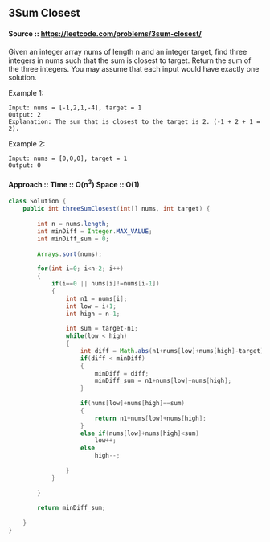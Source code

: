 ## 3Sum Closest

#### Source :: https://leetcode.com/problems/3sum-closest/

Given an integer array nums of length n and an integer target, find three integers in nums such that the sum is closest to target.
Return the sum of the three integers.
You may assume that each input would have exactly one solution.


Example 1:
```
Input: nums = [-1,2,1,-4], target = 1
Output: 2
Explanation: The sum that is closest to the target is 2. (-1 + 2 + 1 = 2).
```
Example 2:
```
Input: nums = [0,0,0], target = 1
Output: 0
```

#### Approach :: Time :: O(n<sup>3</sup>) Space :: O(1)

```java
class Solution {
    public int threeSumClosest(int[] nums, int target) {
        
        int n = nums.length;
        int minDiff = Integer.MAX_VALUE;
        int minDiff_sum = 0;
        
        Arrays.sort(nums);
        
        for(int i=0; i<n-2; i++)
        {
            if(i==0 || nums[i]!=nums[i-1])
            {
                int n1 = nums[i];
                int low = i+1;
                int high = n-1;
                
                int sum = target-n1;
                while(low < high)
                {
                    int diff = Math.abs(n1+nums[low]+nums[high]-target);
                    if(diff < minDiff)
                    {
                        minDiff = diff;
                        minDiff_sum = n1+nums[low]+nums[high];
                    }
                    
                    if(nums[low]+nums[high]==sum)
                    {
                        return n1+nums[low]+nums[high];
                    }
                    else if(nums[low]+nums[high]<sum)
                        low++;
                    else
                        high--;
                        
                }
            }
           
        }
        
        return minDiff_sum;
        
    }
}

```